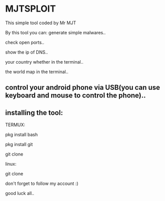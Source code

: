 # MJTSPLOIT
This simple tool coded by Mr MJT


By this tool you can:
generate simple malwares..

check open ports..

show the ip of DNS..

your country whether in the terminal..

the world map in the terminal..

control your android phone via USB(you can use keyboard and mouse to control the phone)..
---------------------
installing the tool:
--------------------
TERMUX:

pkg install bash

pkg install git

git clone

linux:

git clone

don't forget to follow my account :)

good luck all..
